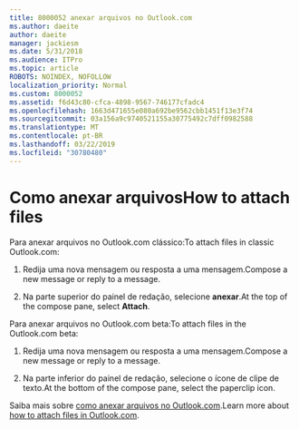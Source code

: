 ```yaml
---
title: 8000052 anexar arquivos no Outlook.com
ms.author: daeite
author: daeite
manager: jackiesm
ms.date: 5/31/2018
ms.audience: ITPro
ms.topic: article
ROBOTS: NOINDEX, NOFOLLOW
localization_priority: Normal
ms.custom: 8000052
ms.assetid: f6d43c80-cfca-4898-9567-746177cfadc4
ms.openlocfilehash: 1663d471655e080a692be9562cbb1451f13e3f74
ms.sourcegitcommit: 03a156a9c9740521155a30775492c7dff0982588
ms.translationtype: MT
ms.contentlocale: pt-BR
ms.lasthandoff: 03/22/2019
ms.locfileid: "30780480"
---
```

# <a name="how-to-attach-files"></a><span data-ttu-id="e34e6-102">Como anexar arquivos</span><span class="sxs-lookup"><span data-stu-id="e34e6-102">How to attach files</span></span>

<span data-ttu-id="e34e6-103">Para anexar arquivos no Outlook.com clássico:</span><span class="sxs-lookup"><span data-stu-id="e34e6-103">To attach files in classic Outlook.com:</span></span>
  
1. <span data-ttu-id="e34e6-104">Redija uma nova mensagem ou resposta a uma mensagem.</span><span class="sxs-lookup"><span data-stu-id="e34e6-104">Compose a new message or reply to a message.</span></span>
    
2. <span data-ttu-id="e34e6-105">Na parte superior do painel de redação, selecione **anexar**.</span><span class="sxs-lookup"><span data-stu-id="e34e6-105">At the top of the compose pane, select **Attach**.</span></span> 
    
<span data-ttu-id="e34e6-106">Para anexar arquivos no Outlook.com beta:</span><span class="sxs-lookup"><span data-stu-id="e34e6-106">To attach files in the Outlook.com beta:</span></span>
  
1. <span data-ttu-id="e34e6-107">Redija uma nova mensagem ou resposta a uma mensagem.</span><span class="sxs-lookup"><span data-stu-id="e34e6-107">Compose a new message or reply to a message.</span></span>
    
2. <span data-ttu-id="e34e6-108">Na parte inferior do painel de redação, selecione o ícone de clipe de texto.</span><span class="sxs-lookup"><span data-stu-id="e34e6-108">At the bottom of the compose pane, select the paperclip icon.</span></span>
    
<span data-ttu-id="e34e6-109">Saiba mais sobre [como anexar arquivos no Outlook.com](https://go.microsoft.com/fwlink/p/?linkid=2001702&amp;clcid=0x409).</span><span class="sxs-lookup"><span data-stu-id="e34e6-109">Learn more about [how to attach files in Outlook.com](https://go.microsoft.com/fwlink/p/?linkid=2001702&amp;clcid=0x409).</span></span>
  

